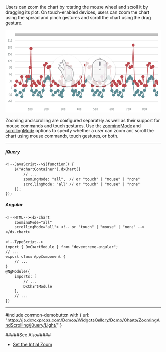 Users can zoom the chart by rotating the mouse wheel and scroll it by dragging its plot. On touch-enabled devices, users can zoom the chart using the spread and pinch gestures and scroll the chart using the drag gesture.

![DevExtreme HTML5 JavaScript Charts Zooming Scrolling](/images/ChartJS/devextreme-chart-NewZoomScroll.gif)

Zooming and scrolling are configured separately as well as their support for mouse commands and touch gestures. Use the [zoomingMode](/api-reference/20%20Data%20Visualization%20Widgets/dxChart/1%20Configuration/zoomingMode.md '/Documentation/ApiReference/Data_Visualization_Widgets/dxChart/Configuration/#zoomingMode') and [scrollingMode](/api-reference/20%20Data%20Visualization%20Widgets/dxChart/1%20Configuration/scrollingMode.md '/Documentation/ApiReference/Data_Visualization_Widgets/dxChart/Configuration/#scrollingMode') options to specify whether a user can zoom and scroll the chart using mouse commands, touch gestures, or both. 

---
##### jQuery

    <!--JavaScript-->$(function() {
        $("#chartContainer").dxChart({
            // ...
            zoomingMode: "all",  // or "touch" | "mouse" | "none"
            scrollingMode: "all" // or "touch" | "mouse" | "none"
        });
    });

##### Angular

    <!--HTML--><dx-chart
        zoomingMode="all"
        scrollingMode="all"> <!-- or "touch" | "mouse" | "none" -->
    </dx-chart>

    <!--TypeScript-->
    import { DxChartModule } from "devextreme-angular";
    // ...
    export class AppComponent {
        // ...
    }
    @NgModule({
        imports: [
            // ...
            DxChartModule
        ],
        // ...
    })

---

#include common-demobutton with {
    url: "https://js.devexpress.com/Demos/WidgetsGallery/Demo/Charts/ZoomingAndScrolling/jQuery/Light/"
}

#####See Also#####
- [Set the Initial Zoom](/concepts/05%20Widgets/Chart/95%20Zooming%20and%20Scrolling/15%20Set%20the%20Initial%20Zoom.md '/Documentation/Guide/Widgets/Chart/Zooming_and_Scrolling/#Set_the_Initial_Zoom')

